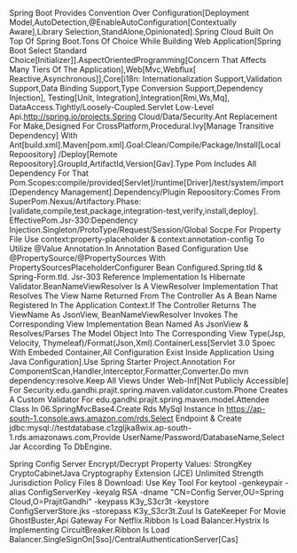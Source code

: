 Spring Boot Provides Convention Over Configuration[Deployment Model,AutoDetection,@EnableAutoConfiguration[Contextually Aware],Library Selection,StandAlone,Opinionated].Spring Cloud 
Built On Top Of Spring Boot.Tons Of Choice While Building Web Application[Spring Boot Select Standard Choice[Initializer]].AspectOrientedProgramming[Concern That Affects Many Tiers 
Of The Application],Web[Mvc,Webflux[ Reactive,Asynchronous]],Core[i18n: Internationalization Support,Validation Support,Data Binding Support,Type Conversion Support,Dependency 
Injection], Testing[Unit, Integration],Integration[Rmi,Ws,Mq], DataAccess.Tightly/Loosely-Coupled.Servlet Low-Level Api.http://spring.io/projects.Spring Cloud/Data/Security.Ant 
Replacement For Make,Designed For CrossPlatform,Procedural.Ivy[Manage Transitive Dependency] With Ant[build.xml].Maven[pom.xml].Goal:Clean/Compile/Package/Install[Local Repoository]
/Deploy[Remote Repoository].GroupId,ArtifactId,Version[Gav].Type Pom Includes All Dependency For That Pom.Scopes:compile/provided[Servlet]/runtime[Driver]/test/system/import
[Dependency Management].Dependency/Plugin Repoository:Comes From SuperPom.Nexus/Artifactory.Phase:[validate,compile,test,package,integration-test,verify,install,deploy].
EffectivePom.Jsr-330:Dependency Injection.Singleton/ProtoType/Request/Session/Global Socpe.For Property File Use context:property-placeholder & context:annotation-config To Utilize 
@Value  Annotation.In Annotation Based Configuration Use @PropertySource/@PropertySources With PropertySourcesPlaceholderConfigurer Bean Configured.Spring.tld & Spring-Form.tld.
Jsr-303 Reference Implementation Is Hibernate Validator.BeanNameViewResolver Is A ViewResolver Implementation That Resolves The View Name Returned From The Controller As A Bean Name
Registered In The Application Context.If The Controller Returns The ViewName As JsonView, BeanNameViewResolver Invokes The Corresponding View Implementation Bean Named As JsonView 
& Resolves/Parses The Model Object Into The Corresponding View Type(Jsp, Velocity, Thymeleaf)/Format(Json,Xml).ContainerLess[Servlet 3.0 Spoec With Embeded Container,All 
Configuration Exist Inside Application Using Java Configuration].Use Spring Starter Project.Annotation For ComponentScan,Handler,Interceptor,Formatter,Converter.Do mvn 
dependency:resolve.Keep All Views Under Web-Inf[Not Publicly Accessible] For Security.edu.gandhi.prajit.spring.maven.validator.custom.Phone Creates A Custom Validator For 
edu.gandhi.prajit.spring.maven.model.Attendee Class In 06.SpringMvcBase4.Create Rds MySql Instance In https://ap-south-1.console.aws.amazon.com/rds.Select Endpoint & Create 
jdbc:mysql://testdatabase.c1zgljka8wix.ap-south-1.rds.amazonaws.com,Provide UserName/Password/DatabaseName,Select Jar According To DbEngine.

Spring Config Server Encrypt/Decrypt Property Values:
StrongKey CryptoCabinetJava Cryptography Extension (JCE) Unlimited Strength Jurisdiction Policy Files 8 Download:
Use Key Tool For keytool -genkeypair -alias ConfigServerKey -keyalg RSA -dname "CN=Config Server,OU=Spring Cloud,O=PrajitGandhi" -keypass K3y_S3cr3t -keystore ConfigServerStore.jks -storepass K3y_S3cr3t.Zuul Is GateKeeper For Movie GhostBuster,Api Gateway For Netflix.Ribbon Is Load Balancer.Hystrix Is Implementing CircuitBreaker.Ribbon Is Load Balancer.SingleSignOn[Sso]/CentralAuthenticationServer[Cas]